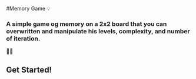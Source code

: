 #Memory Game 💡

### A simple game og memory on a 2x2 board that you can overwritten and manipulate his levels, complexity, and number of iteration.

🎽🏅

## Get Started!